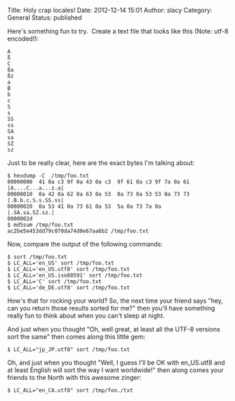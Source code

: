 Title: Holy crap locales!
Date: 2012-12-14 15:01
Author: slacy
Category: General
Status: published

Here's something fun to try.  Create a text file that looks like this
(Note: utf-8 encoded!):

    A
    ß
    C
    ßa
    ßz
    a
    B
    b
    c
    S
    s
    SS
    ss
    SA
    sa
    SZ
    sz

Just to be really clear, here are the exact bytes I'm talking about:

    $ hexdump -C  /tmp/foo.txt 
    00000000  41 0a c3 9f 0a 43 0a c3  9f 61 0a c3 9f 7a 0a 61  |A....C...a...z.a|
    00000010  0a 42 0a 62 0a 63 0a 53  0a 73 0a 53 53 0a 73 73  |.B.b.c.S.s.SS.ss|
    00000020  0a 53 41 0a 73 61 0a 53  5a 0a 73 7a 0a           |.SA.sa.SZ.sz.|
    0000002d
    $ md5sum /tmp/foo.txt
    ac2be5e453dd79c070da74d0e67aa6b2 /tmp/foo.txt

Now, compare the output of the following commands:

    $ sort /tmp/foo.txt
    $ LC_ALL='en_US' sort /tmp/foo.txt
    $ LC_ALL='en_US.utf8' sort /tmp/foo.txt
    $ LC_ALL='en_US.iso88591' sort /tmp/foo.txt
    $ LC_ALL='C' sort /tmp/foo.txt
    $ LC_ALL='de_DE.utf8' sort /tmp/foo.txt

How's that for rocking your world? So, the next time your friend says
"hey, can you return those results sorted for me?" then you'll have
something really fun to think about when you can't sleep at night.

And just when you thought "Oh, well great, at least all the UTF-8
versions sort the same" then comes along this little gem:

    $ LC_ALL="jp_JP.utf8" sort /tmp/foo.txt

Oh, and just when you thought "Well, I guess I'll be OK with en\_US.utf8
and at least English will sort the way I want worldwide!" then along
comes your friends to the North with this awesome zinger:

    $ LC_ALL="en_CA.utf8" sort /tmp/foo./txt
